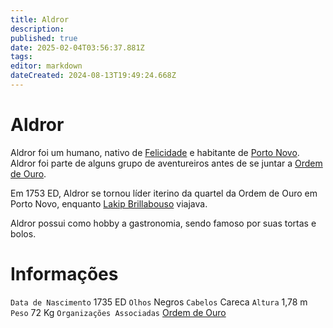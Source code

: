 ```yaml
---
title: Aldror
description: 
published: true
date: 2025-02-04T03:56:37.881Z
tags: 
editor: markdown
dateCreated: 2024-08-13T19:49:24.668Z
---
```


# Aldror
Aldror foi um humano, nativo de [Felicidade](/lugares/plano-material/drafeon/sudeste-de-drafeon/felicidade) e habitante de [Porto Novo](/lugares/plano-material/drafeon/sudeste-de-drafeon/porto-novo). Aldror foi parte de alguns grupo de aventureiros antes de se juntar a [Ordem de Ouro](/faccoes/faccoes-independentes/ordem-de-ouro).

Em 1753 ED, Aldror se tornou líder iterino da quartel da Ordem de Ouro em Porto Novo, enquanto [Lakip Brillabouso](/individuos/lakip-brillabouso) viajava.

Aldror possui como hobby a gastronomia, sendo famoso por suas tortas e bolos.

# Informações
`Data de Nascimento` 1735 ED
`Olhos` Negros
`Cabelos` Careca
`Altura` 1,78 m
`Peso` 72 Kg
`Organizações Associadas` [Ordem de Ouro](/faccoes/faccoes-independentes/ordem-de-ouro#ordem-de-ouro)